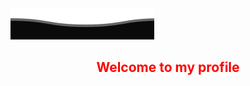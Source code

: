 <img src="https://github.com/MikLomonosov/MikLomonosov/blob/main/Content/header.svg" size="50%"/>
<br>
<p>
  <h2 style="color:red" align="center">Welcome to my profile</h2>
</p>
